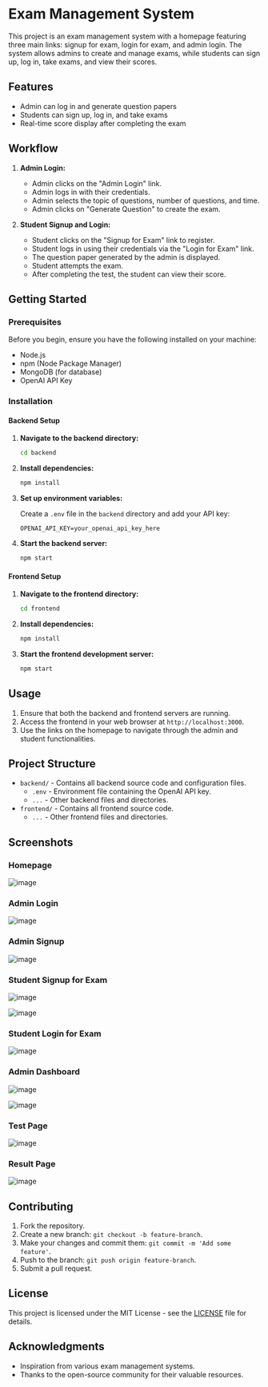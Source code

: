 # Exam Management System

This project is an exam management system with a homepage featuring three main links: signup for exam, login for exam, and admin login. The system allows admins to create and manage exams, while students can sign up, log in, take exams, and view their scores.

## Features

- Admin can log in and generate question papers
- Students can sign up, log in, and take exams
- Real-time score display after completing the exam

## Workflow

1. **Admin Login:**
   - Admin clicks on the "Admin Login" link.
   - Admin logs in with their credentials.
   - Admin selects the topic of questions, number of questions, and time.
   - Admin clicks on "Generate Question" to create the exam.

2. **Student Signup and Login:**
   - Student clicks on the "Signup for Exam" link to register.
   - Student logs in using their credentials via the "Login for Exam" link.
   - The question paper generated by the admin is displayed.
   - Student attempts the exam.
   - After completing the test, the student can view their score.

## Getting Started

### Prerequisites

Before you begin, ensure you have the following installed on your machine:

- Node.js
- npm (Node Package Manager)
- MongoDB (for database)
- OpenAI API Key

### Installation

#### Backend Setup

1. **Navigate to the backend directory:**

    ```bash
    cd backend
    ```

2. **Install dependencies:**

    ```bash
    npm install
    ```

3. **Set up environment variables:**

    Create a `.env` file in the `backend` directory and add your API key:

    ```plaintext
    OPENAI_API_KEY=your_openai_api_key_here
    ```

4. **Start the backend server:**

    ```bash
    npm start
    ```

#### Frontend Setup

1. **Navigate to the frontend directory:**

    ```bash
    cd frontend
    ```

2. **Install dependencies:**

    ```bash
    npm install
    ```

3. **Start the frontend development server:**

    ```bash
    npm start
    ```

## Usage

1. Ensure that both the backend and frontend servers are running.
2. Access the frontend in your web browser at `http://localhost:3000`.
3. Use the links on the homepage to navigate through the admin and student functionalities.

## Project Structure

- `backend/` - Contains all backend source code and configuration files.
  - `.env` - Environment file containing the OpenAI API key.
  - `...` - Other backend files and directories.
- `frontend/` - Contains all frontend source code.
  - `...` - Other frontend files and directories.

## Screenshots

### Homepage
![image](https://github.com/VijayKumar9263/EXAM-MANAGEMENT-SYSTEM/assets/134833144/fc7b859f-2718-499d-b3fd-89972182c969)

### Admin Login
![image](https://github.com/VijayKumar9263/EXAM-MANAGEMENT-SYSTEM/assets/134833144/6eeba804-060b-4d63-8498-7f2c0a53e8e9)

### Admin Signup
![image](https://github.com/VijayKumar9263/EXAM-MANAGEMENT-SYSTEM/assets/134833144/c7c17854-28c6-4792-bae0-f334fe0b3d78)

### Student Signup for Exam
![image](https://github.com/VijayKumar9263/EXAM-MANAGEMENT-SYSTEM/assets/134833144/c2fb425b-fe4f-4e3a-a8d0-60a10c0dfe19)

![image](https://github.com/VijayKumar9263/EXAM-MANAGEMENT-SYSTEM/assets/134833144/54c5484c-a824-4179-8e17-8df0ae4b58ad)


### Student Login for Exam
![image](https://github.com/VijayKumar9263/EXAM-MANAGEMENT-SYSTEM/assets/134833144/cc7fafdb-b49d-4486-acfc-23c6e1cdcae8)

### Admin Dashboard
![image](https://github.com/VijayKumar9263/EXAM-MANAGEMENT-SYSTEM/assets/134833144/fa3113bd-2d10-4637-8741-56810ba9beda)

![image](https://github.com/VijayKumar9263/EXAM-MANAGEMENT-SYSTEM/assets/134833144/71d393d1-b7e6-4476-aafb-e5b65e6eb9bb)

### Test Page
![image](https://github.com/VijayKumar9263/EXAM-MANAGEMENT-SYSTEM/assets/134833144/968402f0-54a6-4447-9e91-42fef003661c)

### Result Page
![image](https://github.com/VijayKumar9263/EXAM-MANAGEMENT-SYSTEM/assets/134833144/d8fe14fa-f9f6-4c87-850c-b2babca8bf3b)


## Contributing

1. Fork the repository.
2. Create a new branch: `git checkout -b feature-branch`.
3. Make your changes and commit them: `git commit -m 'Add some feature'`.
4. Push to the branch: `git push origin feature-branch`.
5. Submit a pull request.

## License

This project is licensed under the MIT License - see the [LICENSE](LICENSE) file for details.

## Acknowledgments

- Inspiration from various exam management systems.
- Thanks to the open-source community for their valuable resources.
